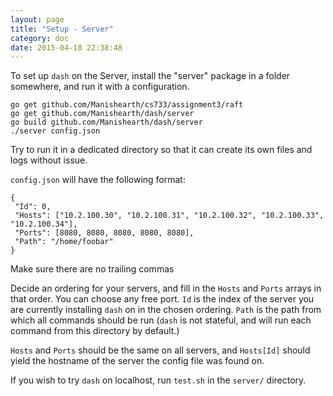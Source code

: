 ```yaml
---
layout: page
title: "Setup - Server"
category: doc
date: 2015-04-18 22:38:48
---
```



To set up `dash` on the Server, install the "server" package in a folder somewhere, and run it with a configuration.

```
go get github.com/Manishearth/cs733/assignment3/raft
go get github.com/Manishearth/dash/server
go build github.com/Manishearth/dash/server
./server config.json
```

Try to run it in a dedicated directory so that it can create its own files and logs without issue.

`config.json` will have the following format:

```
{
 "Id": 0,
 "Hosts": ["10.2.100.30", "10.2.100.31", "10.2.100.32", "10.2.100.33", "10.2.100.34"],
 "Ports": [8080, 8080, 8080, 8080, 8080],
 "Path": "/home/foobar"
}
```

Make sure there are no trailing commas

Decide an ordering for your servers, and fill in the `Hosts` and `Ports` arrays in that order. You can choose any free port.
`Id` is the index of the server you are currently installing `dash` on in the chosen ordering. `Path` is the path from which all commands should
be run (`dash` is not stateful, and will run each command from this directory by default.)

`Hosts` and `Ports` should be the same on all servers, and `Hosts[Id]` should yield the hostname of the server the config file was found on.

If you wish to try `dash` on localhost, run `test.sh` in the `server/` directory.